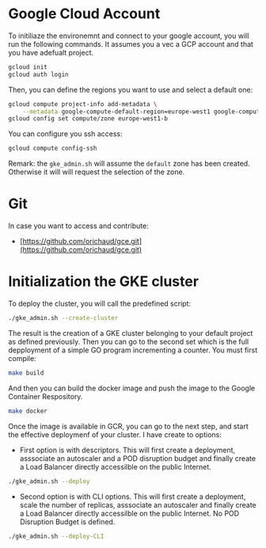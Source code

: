 # Google Cloud Account

To initiliaze the environemnt and connect to your google account, you will run the following commands. It assumes you a vec a GCP account and that you have adefualt project. 
``` sh
gcloud init
gcloud auth login
```
Then, you can define the regions you want to use and select a default one:
```sh
gcloud compute project-info add-metadata \
    --metadata google-compute-default-region=europe-west1 google-compute-default-zone=europe-west1-b
gcloud config set compute/zone europe-west1-b
```
You can configure you ssh access:
``` sh
gcloud compute config-ssh
```

Remark: the `gke_admin.sh` will assume the `default` zone has been created. Otherwise it will will request the selection of the zone.

# Git
In case you want to access and contribute:
* [https://github.com/orichaud/gce.git](https://github.com/orichaud/gce.git)


# Initialization the GKE cluster
To deploy the cluster, you will call the predefined script:
``` sh
./gke_admin.sh --create-cluster
```
The result is the creation of a GKE cluster belonging to your default project as defined previously.
Then you can go to the second set which is the full depployment of a simple GO program incrementing a counter. 
You must first compile: 
```sh 
make build
```
And then you can build the docker image and push the image to the Google Container Respository. 
```sh
make docker
```
Once the image is available in GCR, you can go to the next step, and start the effective deploymenf of your cluster. I have create to options:
* First option is with descriptors. This will first create a deployment, asssociate an autoscaler and a POD disruption budget and finally create a Load Balancer directly accessilble on the public Internet.
```sh
./gke_admin.sh --deploy
```
* Second option is with CLI options. This will first create a deployment, scale the number of replicas, asssociate an autoscaler and finally create a Load Balancer directly accessilble on the public Internet. No POD Disruption Budget is defined.
 ```sh
./gke_admin.sh --deploy-CLI
```